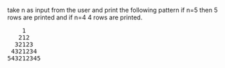 take n as input from the user and print the following pattern if n=5 then 5 rows are printed and if n=4 4 rows are printed.<br/>
<pre>
    1
   212
  32123
 4321234
543212345
</pre>
